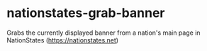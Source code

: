 # nationstates-grab-banner
Grabs the currently displayed banner from a nation's main page in NationStates (https://nationstates.net)
